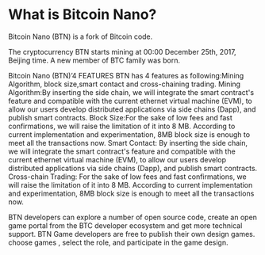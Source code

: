 
What is Bitcoin Nano?
=====================
Bitcoin Nano (BTN) is a fork of Bitcoin code.



The cryptocurrency BTN starts mining at 00:00 December 25th, 2017, Beijing time. 
A new member of BTC family was born.



Bitcoin Nano (BTN)’4 FEATURES
  BTN has 4 features as following:Mining Algorithm, block size,smart contact and cross-chaining trading.
  Mining Algorithm:By inserting the side chain, we will integrate the smart contract's feature and compatible with the current ethernet virtual machine (EVM), to allow our users develop distributed applications via side chains (Dapp), and publish smart contracts.
  Block Size:For the sake of low fees and fast confirmations, we will raise the limitation of it into 8 MB. According to current implementation and experimentation, 8MB block size is enough to meet all the transactions now.
  Smart Contact: By inserting the side chain, we will integrate the smart contract's feature and compatible with the current ethernet virtual machine (EVM), to allow our users develop distributed applications via side chains (Dapp), and publish smart contracts.
  Cross-chain Trading: For the sake of low fees and fast confirmations, we will raise the limitation of it into 8 MB. According to current implementation and experimentation, 8MB block size is enough to meet all the transactions now.




BTN developers can explore a number of open source code, create an open game portal from the BTC developer ecosystem and get more technical support. BTN Game developers are free to publish their own design games. choose games , select the role, and participate in the game design.

